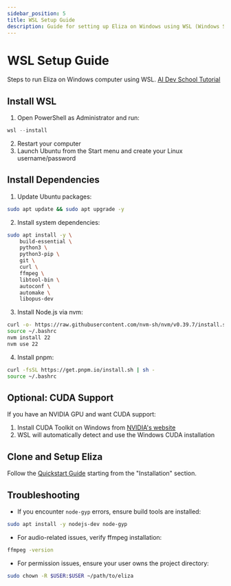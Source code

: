 ```yaml
---
sidebar_position: 5
title: WSL Setup Guide
description: Guide for setting up Eliza on Windows using WSL (Windows Subsystem for Linux)
---
```


# WSL Setup Guide
Steps to run Eliza on Windows computer using WSL.
[AI Dev School Tutorial](https://www.youtube.com/watch?v=ArptLpQiKfI)


## Install WSL

1. Open PowerShell as Administrator and run:
```powershell
wsl --install
```

2. Restart your computer
3. Launch Ubuntu from the Start menu and create your Linux username/password

## Install Dependencies

1. Update Ubuntu packages:
```bash
sudo apt update && sudo apt upgrade -y
```

2. Install system dependencies:
```bash
sudo apt install -y \
    build-essential \
    python3 \
    python3-pip \
    git \
    curl \
    ffmpeg \
    libtool-bin \
    autoconf \
    automake \
    libopus-dev
```

3. Install Node.js via nvm:
```bash
curl -o- https://raw.githubusercontent.com/nvm-sh/nvm/v0.39.7/install.sh | bash
source ~/.bashrc
nvm install 22
nvm use 22
```

4. Install pnpm:
```bash
curl -fsSL https://get.pnpm.io/install.sh | sh -
source ~/.bashrc
```

## Optional: CUDA Support

If you have an NVIDIA GPU and want CUDA support:

1. Install CUDA Toolkit on Windows from [NVIDIA's website](https://developer.nvidia.com/cuda-downloads)
2. WSL will automatically detect and use the Windows CUDA installation

## Clone and Setup Eliza

Follow the [Quickstart Guide](../quickstart.md) starting from the "Installation" section.

## Troubleshooting

- If you encounter `node-gyp` errors, ensure build tools are installed:
```bash
sudo apt install -y nodejs-dev node-gyp
```

- For audio-related issues, verify ffmpeg installation:
```bash
ffmpeg -version
```

- For permission issues, ensure your user owns the project directory:
```bash
sudo chown -R $USER:$USER ~/path/to/eliza
```